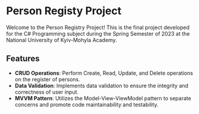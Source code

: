# Person Registy Project

Welcome to the Person Registry Project! This is the final project developed for the C# Programming subject during the Spring Semester of 2023 at the National University of Kyiv-Mohyla Academy.

## Features

- **CRUD Operations**: Perform Create, Read, Update, and Delete operations on the register of persons.
- **Data Validation**: Implements data validation to ensure the integrity and correctness of user input.
- **MVVM Pattern**: Utilizes the Model-View-ViewModel pattern to separate concerns and promote code maintainability and testability.
